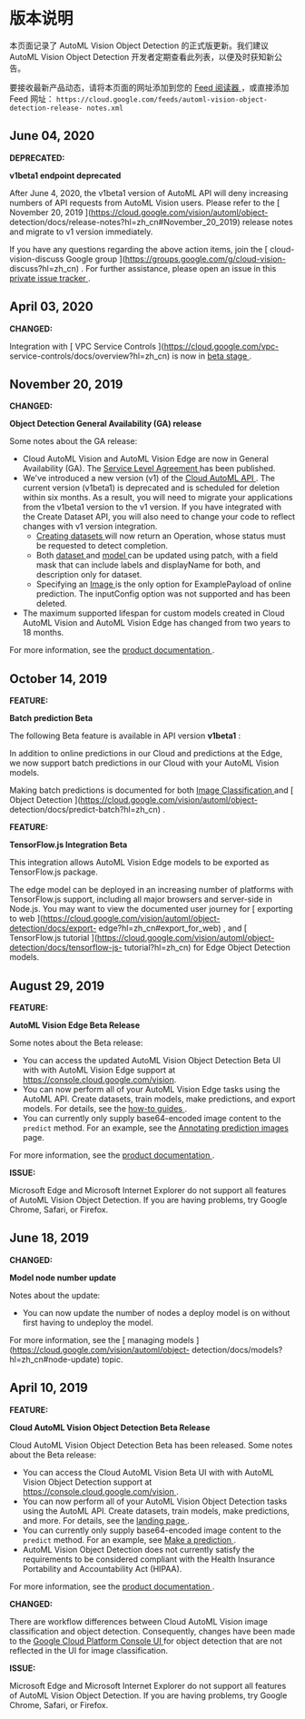 #  版本说明

本页面记录了 AutoML Vision Object Detection 的正式版更新。我们建议 AutoML Vision Object
Detection 开发者定期查看此列表，以便及时获知新公告。

要接收最新产品动态，请将本页面的网址添加到您的 [ Feed 阅读器
](https://wikipedia.org/wiki/Comparison_of_feed_aggregators) ，或直接添加 Feed 网址： `
https://cloud.google.com/feeds/automl-vision-object-detection-release-
notes.xml `

##  June 04, 2020

**DEPRECATED:**

**v1beta1 endpoint deprecated**

After June 4, 2020, the v1beta1 version of AutoML API will deny increasing
numbers of API requests from AutoML Vision users. Please refer to the [
November 20, 2019 ](https://cloud.google.com/vision/automl/object-
detection/docs/release-notes?hl=zh_cn#November_20_2019) release notes and
migrate to v1 version immediately.

If you have any questions regarding the above action items, join the [ cloud-
vision-discuss Google group ](https://groups.google.com/g/cloud-vision-
discuss?hl=zh_cn) . For further assistance, please open an issue in this [
private issue tracker
](https://issuetracker.google.com/issues/new?component=836902&template=1440861&hl=zh_cn)
.

##  April 03, 2020

**CHANGED:**

Integration with [ VPC Service Controls ](https://cloud.google.com/vpc-
service-controls/docs/overview?hl=zh_cn) is now in [ beta stage
](https://cloud.google.com/products/?hl=zh_cn#product-launch-stages) .

##  November 20, 2019

**CHANGED:**

**Object Detection General Availability (GA) release**

Some notes about the GA release:

  * Cloud AutoML Vision and AutoML Vision Edge are now in General Availability (GA). The [ Service Level Agreement ](https://cloud.google.com/vision/sla?hl=zh_cn) has been published. 
  * We've introduced a new version (v1) of the [ Cloud AutoML API ](https://cloud.google.com/vision/automl/docs/reference/rest/?hl=zh_cn) . The current version (v1beta1) is deprecated and is scheduled for deletion within six months. As a result, you will need to migrate your applications from the v1beta1 version to the v1 version. If you have integrated with the Create Dataset API, you will also need to change your code to reflect changes with v1 version integration. 
    * [ Creating datasets ](https://cloud.google.com/automl/docs/reference/rest/v1/projects.locations.datasets/create?hl=zh_cn) will now return an Operation, whose status must be requested to detect completion. 
    * Both [ dataset ](https://cloud.google.com/automl/docs/reference/rest/v1/projects.locations.datasets?hl=zh_cn) and [ model ](https://cloud.google.com/automl/docs/reference/rest/v1/projects.locations.models?hl=zh_cn) can be updated using patch, with a field mask that can include labels and displayName for both, and description only for dataset. 
    * Specifying an [ Image ](https://cloud.google.com/automl/docs/reference/rest/v1/projects.locations.models/predict?hl=zh_cn#image) is the only option for ExamplePayload of online prediction. The inputConfig option was not supported and has been deleted. 
  * The maximum supported lifespan for custom models created in Cloud AutoML Vision and AutoML Vision Edge has changed from two years to 18 months. 

For more information, see the [ product documentation
](http://cloud/vision/automl/object-detection/docs) .

##  October 14, 2019

**FEATURE:**

**Batch prediction Beta**

The following Beta feature is available in API version **v1beta1** :

In addition to online predictions in our Cloud and predictions at the Edge, we
now support batch predictions in our Cloud with your AutoML Vision models.

Making batch predictions is documented for both [ Image Classification
](https://cloud.google.com/vision/automl/docs/predict-batch?hl=zh_cn) and [
Object Detection ](https://cloud.google.com/vision/automl/object-
detection/docs/predict-batch?hl=zh_cn) .

**FEATURE:**

**TensorFlow.js Integration Beta**

This integration allows AutoML Vision Edge models to be exported as
TensorFlow.js package.

The edge model can be deployed in an increasing number of platforms with
TensorFlow.js support, including all major browsers and server-side in
Node.js. You may want to view the documented user journey for [ exporting to
web ](https://cloud.google.com/vision/automl/object-detection/docs/export-
edge?hl=zh_cn#export_for_web) , and [ TensorFlow.js tutorial
](https://cloud.google.com/vision/automl/object-detection/docs/tensorflow-js-
tutorial?hl=zh_cn) for Edge Object Detection models.

##  August 29, 2019

**FEATURE:**

**AutoML Vision Edge Beta Release**

Some notes about the Beta release:

  * You can access the updated AutoML Vision Object Detection Beta UI with with AutoML Vision Edge support at https://console.cloud.google.com/vision. 
  * You can now perform all of your AutoML Vision Edge tasks using the AutoML API. Create datasets, train models, make predictions, and export models. For details, see the [ how-to guides ](https://cloud.google.com/vision/automl/object-detection/docs/how-to?hl=zh_cn) . 
  * You can currently only supply base64-encoded image content to the ` predict ` method. For an example, see the [ Annotating prediction images ](https://cloud.google.com/vision/automl/object-detection/docs/predict?hl=zh_cn) page. 

For more information, see the [ product documentation
](https://cloud.google.com/vision/automl/object-detection/docs/?hl=zh_cn) .

**ISSUE:**

Microsoft Edge and Microsoft Internet Explorer do not support all features of
AutoML Vision Object Detection. If you are having problems, try Google Chrome,
Safari, or Firefox.

##  June 18, 2019

**CHANGED:**

**Model node number update**

Notes about the update:

  * You can now update the number of nodes a deploy model is on without first having to undeploy the model. 

For more information, see the [ managing models
](https://cloud.google.com/vision/automl/object-
detection/docs/models?hl=zh_cn#node-update) topic.

##  April 10, 2019

**FEATURE:**

**Cloud AutoML Vision Object Detection Beta Release**

Cloud AutoML Vision Object Detection Beta has been released. Some notes about
the Beta release:

  * You can access the Cloud AutoML Vision Beta UI with with AutoML Vision Object Detection support at [ https://console.cloud.google.com/vision ](https://console.cloud.google.com/vision?_ga=2.53927336.-1490361011.1561412245&hl=zh_cn) . 
  * You can now perform all of your AutoML Vision Object Detection tasks using the AutoML API. Create datasets, train models, make predictions, and more. For details, see the [ landing page ](https://cloud.google.com/vision/automl/object-detection/docs?hl=zh_cn) . 
  * You can currently only supply base64-encoded image content to the ` predict ` method. For an example, see [ Make a prediction ](https://cloud.google.com/vision/automl/object-detection/docs/predict?hl=zh_cn) . 
  * AutoML Vision Object Detection does not currently satisfy the requirements to be considered compliant with the Health Insurance Portability and Accountability Act (HIPAA). 

For more information, see the [ product documentation
](https://cloud.google.com/vision/automl/object-detection/docs?hl=zh_cn) .

**CHANGED:**

There are workflow differences between Cloud AutoML Vision image
classification and object detection. Consequently, changes have been made to
the [ Google Cloud Platform Console UI
](https://console.cloud.google.com/vision?_ga=2.146732340.-1490361011.1561412245&hl=zh_cn)
for object detection that are not reflected in the UI for image
classification.

**ISSUE:**

Microsoft Edge and Microsoft Internet Explorer do not support all features of
AutoML Vision Object Detection. If you are having problems, try Google Chrome,
Safari, or Firefox.

